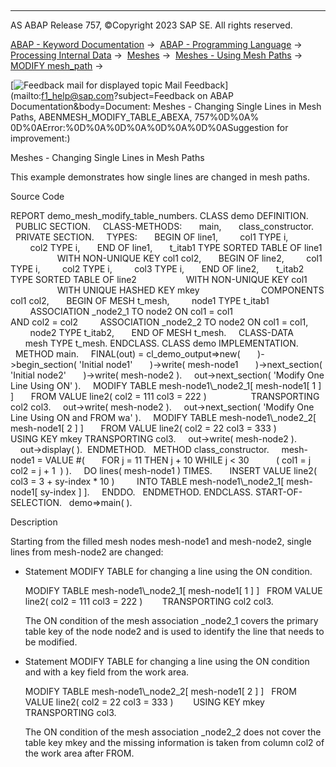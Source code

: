   

* * *

AS ABAP Release 757, ©Copyright 2023 SAP SE. All rights reserved.

[ABAP - Keyword Documentation](javascript:call_link\('abenabap.htm'\)) →  [ABAP - Programming Language](javascript:call_link\('abenabap_reference.htm'\)) →  [Processing Internal Data](javascript:call_link\('abenabap_data_working.htm'\)) →  [Meshes](javascript:call_link\('abenabap_meshes.htm'\)) →  [Meshes - Using Mesh Paths](javascript:call_link\('abenmesh_path_usage.htm'\)) →  [MODIFY mesh\_path](javascript:call_link\('abenmesh_modify.htm'\)) → 

 [![](Mail.gif?object=Mail.gif&sap-language=EN "Feedback mail for displayed topic") Mail Feedback](mailto:f1_help@sap.com?subject=Feedback on ABAP Documentation&body=Document: Meshes - Changing Single Lines in Mesh Paths, ABENMESH_MODIFY_TABLE_ABEXA, 757%0D%0A%
0D%0AError:%0D%0A%0D%0A%0D%0A%0D%0ASuggestion for improvement:)

Meshes - Changing Single Lines in Mesh Paths

This example demonstrates how single lines are changed in mesh paths.

Source Code   

REPORT demo\_mesh\_modify\_table\_numbers.
CLASS demo DEFINITION.
  PUBLIC SECTION.
    CLASS-METHODS:
      main,
      class\_constructor.
  PRIVATE SECTION.
    TYPES:
      BEGIN OF line1,
        col1 TYPE i,
        col2 TYPE i,
      END OF line1,
      t\_itab1 TYPE SORTED TABLE OF line1
                   WITH NON-UNIQUE KEY col1 col2,
      BEGIN OF line2,
        col1 TYPE i,
        col2 TYPE i,
        col3 TYPE i,
      END OF line2,
      t\_itab2 TYPE SORTED TABLE OF line2
                   WITH NON-UNIQUE KEY col1
                   WITH UNIQUE HASHED KEY mkey
                        COMPONENTS col1 col2,
      BEGIN OF MESH t\_mesh,
        node1 TYPE t\_itab1
        ASSOCIATION \_node2\_1 TO node2 ON col1 = col1
                                     AND col2 = col2
        ASSOCIATION \_node2\_2 TO node2 ON col1 = col1,
        node2 TYPE t\_itab2,
      END OF MESH t\_mesh.
    CLASS-DATA
      mesh TYPE t\_mesh.
ENDCLASS.
CLASS demo IMPLEMENTATION.
  METHOD main.
    FINAL(out) = cl\_demo\_output=>new(
      )->begin\_section( 'Initial node1'
      )->write( mesh-node1
      )->next\_section( 'Initial node2'
      )->write( mesh-node2 ).
    out->next\_section( 'Modify One Line Using ON' ).
    MODIFY TABLE mesh-node1\\\_node2\_1\[ mesh-node1\[ 1 \] \]
      FROM VALUE line2( col2 = 111 col3 = 222 )
                 TRANSPORTING col2 col3.
    out->write( mesh-node2 ).
    out->next\_section( 'Modify One Line Using ON and FROM wa' ).
    MODIFY TABLE mesh-node1\\\_node2\_2\[ mesh-node1\[ 2 \] \]
      FROM VALUE line2( col2 = 22 col3 = 333 )
                 USING KEY mkey TRANSPORTING col3.
    out->write( mesh-node2 ).
    out->display( ).  ENDMETHOD.
  METHOD class\_constructor.
    mesh-node1 = VALUE #(
      FOR j = 11 THEN j + 10 WHILE j < 30
          ( col1 = j col2 = j + 1  ) ).
    DO lines( mesh-node1 ) TIMES.
      INSERT VALUE line2( col3 = 3 + sy-index \* 10 )
        INTO TABLE mesh-node1\\\_node2\_1\[ mesh-node1\[ sy-index \] \].
    ENDDO.
  ENDMETHOD.
ENDCLASS.
START-OF-SELECTION.
  demo=>main( ).

Description   

Starting from the filled mesh nodes mesh-node1 and mesh-node2, single lines from mesh-node2 are changed:

-   Statement MODIFY TABLE for changing a line using the ON condition.
    
    MODIFY TABLE mesh-node1\\\_node2\_1\[ mesh-node1\[ 1 \] \]
      FROM VALUE line2( col2 = 111 col3 = 222 )
           TRANSPORTING col2 col3.
    
    The ON condition of the mesh association \_node2\_1 covers the primary table key of the node node2 and is used to identify the line that needs to be modified.
    
-   Statement MODIFY TABLE for changing a line using the ON condition and with a key field from the work area.
    
    MODIFY TABLE mesh-node1\\\_node2\_2\[ mesh-node1\[ 2 \] \]
      FROM VALUE line2( col2 = 22 col3 = 333 )
           USING KEY mkey TRANSPORTING col3.
    
    The ON condition of the mesh association \_node2\_2 does not cover the table key mkey and the missing information is taken from column col2 of the work area after FROM.